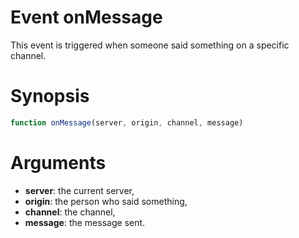 # Event onMessage

This event is triggered when someone said something on a specific channel.

# Synopsis

```javascript
function onMessage(server, origin, channel, message)
```

# Arguments

  - **server**: the current server,
  - **origin**: the person who said something,
  - **channel**: the channel,
  - **message**: the message sent.
